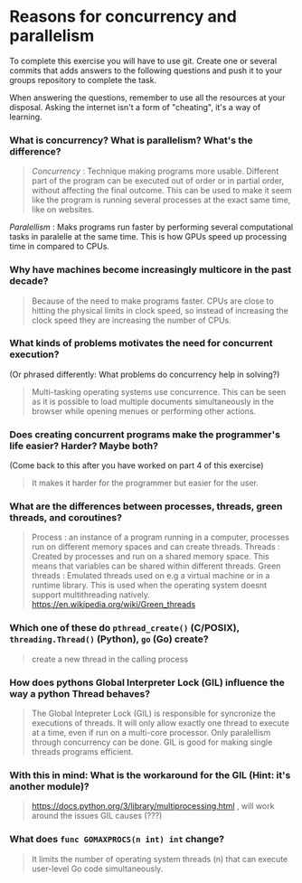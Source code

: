 # Reasons for concurrency and parallelism


To complete this exercise you will have to use git. Create one or several commits that adds answers to the following questions and push it to your groups repository to complete the task.

When answering the questions, remember to use all the resources at your disposal. Asking the internet isn't a form of "cheating", it's a way of learning.

 ### What is concurrency? What is parallelism? What's the difference?
 > *Concurrency* : Technique making programs more usable. Different part of the program can be executed out of order or in partial order, without affecting the final outcome. This can be used to make it seem like the program is running several processes at the exact same time, like on websites.
 
 *Paralellism* : Maks programs run faster by performing several computational tasks in paralelle at the same time. This is how GPUs speed up processing time in compared to CPUs.
 
 ### Why have machines become increasingly multicore in the past decade?
 > Because of the need to make programs faster. CPUs are close to hitting the physical limits in clock speed, so instead of increasing the clock speed they are increasing the number of CPUs. 
 
 ### What kinds of problems motivates the need for concurrent execution?
 (Or phrased differently: What problems do concurrency help in solving?)
 > Multi-tasking operating systems use concurrence. This can be seen as it is possible to load multiple documents simultaneously in the browser while opening menues or performing other actions. 
 
 ### Does creating concurrent programs make the programmer's life easier? Harder? Maybe both?
 (Come back to this after you have worked on part 4 of this exercise)
 > It makes it harder for the programmer but easier for the user.
 
 ### What are the differences between processes, threads, green threads, and coroutines?
 > Process : an instance of a program running in a computer, processes run on different memory spaces and can create threads.
   Threads : Created by processes and run on a shared memory space. This means that variables can be shared within different threads. 
   Green threads : Emulated threads used on e.g a virtual machine or in a runtime library. This is used when the operating system doesnt support multithreading natively. https://en.wikipedia.org/wiki/Green_threads
 
 ### Which one of these do `pthread_create()` (C/POSIX), `threading.Thread()` (Python), `go` (Go) create?
 > create a new thread in the calling process
 
 ### How does pythons Global Interpreter Lock (GIL) influence the way a python Thread behaves?
 > The Global Intepreter Lock (GIL) is responsible for syncronize the executions of threads.  It will only allow exactly one thread to execute at a time, even if run on a multi-core processor. Only paralellism through concurrency can be done. GIL is good for making single threads programs efficient. 
 
 ### With this in mind: What is the workaround for the GIL (Hint: it's another module)?
 > https://docs.python.org/3/library/multiprocessing.html , will work around the issues GIL causes (???)
 
 ### What does `func GOMAXPROCS(n int) int` change? 
 > It limits the number of operating system threads (n) that can execute user-level Go code simultaneously. 
